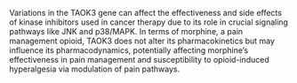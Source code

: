 Variations in the TAOK3 gene can affect the effectiveness and side effects of kinase inhibitors used in cancer therapy due to its role in crucial signaling pathways like JNK and p38/MAPK. In terms of morphine, a pain management opioid, TAOK3 does not alter its pharmacokinetics but may influence its pharmacodynamics, potentially affecting morphine’s effectiveness in pain management and susceptibility to opioid-induced hyperalgesia via modulation of pain pathways.